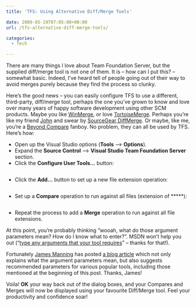 ```yaml
---
title: 'TFS: Using Alternative Diff/Merge Tools'

date: 2009-05-19T07:05:00+00:00
url: /tfs-alternative-diff-merge-tools/

categories:
  - Tech

---
```

There are many things I love about Team Foundation Server, but the supplied diff/merge tool is not one of them. It is &#8211; how can I put this? – somewhat basic. Indeed, I’ve heard tell of people going out of their way to avoid merges purely because they find the process so clunky.

Here’s the good news – you can easily configure TFS to use a different, third-party, diff/merge tool, perhaps the one you’ve grown to know and love over many years of happy software development using other SCM products. Maybe you like [WinMerge][1], or love [TortoiseMerge][2]. Perhaps you’re like my friend [John][3] and swear by [SourceGear DiffMerge][4]. Or maybe, like me, you’re a [Beyond Compare][5] fanboy. No problem, they can all be used by TFS. Here’s how:

  * Open up the Visual Studio options (**Tools** –> **Options**).
  * Expand the **Source Control** –> **Visual Studio Team Foundation Server** section.
  * Click the **Configure User Tools…** button:<figure class="kg-card kg-image-card">

<img decoding="async" src="https://cdn.iannelson.uk/uploads/2023/08/dm1_4.png" class="kg-image" alt loading="lazy" /> </figure> 

  * Click the **Add…** button to set up a new file extension operation:<figure class="kg-card kg-image-card">

<img decoding="async" src="https://cdn.iannelson.uk/uploads/2023/08/dm2_2.png" class="kg-image" alt loading="lazy" /> </figure> 

  * Set up a **Compare** operation to run against all files (extension of *****):<figure class="kg-card kg-image-card">

<img decoding="async" src="https://cdn.iannelson.uk/uploads/2023/08/dm3_3.png" class="kg-image" alt loading="lazy" /> </figure> 

  * Repeat the process to add a **Merge** operation to run against all file extensions.

At this point, you’re probably thinking “wooah, what do those argument parameters mean? How do I know what to enter?”. MSDN won’t help you out (“[type any arguments that your tool requires][6]” – thanks for that!).

Fortunately [James Manning][7] has posted [a blog article][8] which not only explains what the argument parameters mean, but also suggests recommended parameters for various popular tools, including those mentioned at the beginning of this post. Thanks, James!

Voila! **OK** your way back out of the dialog boxes, and your Compares and Merges will now be displayed using your favourite Diff/Merge tool. Feel your productivity and confidence soar!

 [1]: http://winmerge.org/
 [2]: http://tortoisesvn.tigris.org/TortoiseMerge.html
 [3]: http://www.johnsadventures.com
 [4]: http://www.sourcegear.com/diffmerge/downloads.html
 [5]: http://www.scootersoftware.com/
 [6]: http://msdn.microsoft.com/en-us/library/ms181446.aspx
 [7]: http://blogs.msdn.com/jmanning/default.aspx
 [8]: http://blogs.msdn.com/jmanning/articles/535573.aspx